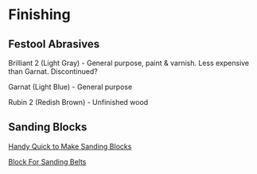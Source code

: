 # Finishing

## Festool Abrasives

Brilliant 2 (Light Gray) - General purpose, paint & varnish. Less expensive than Garnat. Discontinued?

Garnat (Light Blue) - General purpose

Rubin 2 (Redish Brown) - Unfinished wood

## Sanding Blocks

[Handy Quick to Make Sanding Blocks](https://atelierdubricoleur.wordpress.com/2016/09/26/handy-quick-to-make-sanding-blocks-pratiques-blocs-de-poncage-rapidement-realises/)

[Block For Sanding Belts](https://atelierdubricoleur.wordpress.com/2012/05/30/belt-sanding-block-bloc-de-poncage-a-courroie-de-papier-abrasif/)
